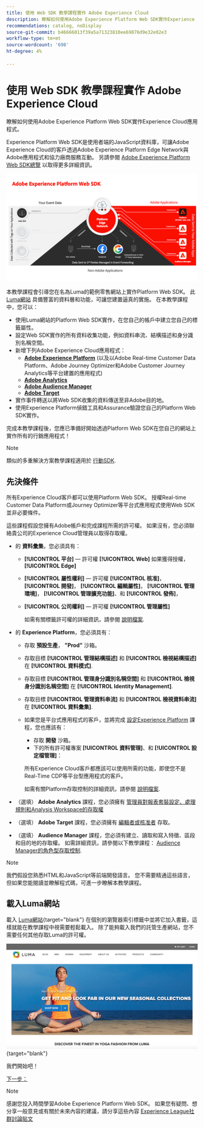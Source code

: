 ```yaml
---
title: 使用 Web SDK 教學課程實作 Adobe Experience Cloud
description: 瞭解如何使用Adobe Experience Platform Web SDK實作Experience Cloud應用程式。
recommendations: catalog, noDisplay
source-git-commit: b46666013f39a5a71323810ee69876d9e32e02e3
workflow-type: tm+mt
source-wordcount: '698'
ht-degree: 4%

---
```


# 使用 Web SDK 教學課程實作 Adobe Experience Cloud

瞭解如何使用Adobe Experience Platform Web SDK實作Experience Cloud應用程式。

Experience Platform Web SDK是使用者端的JavaScript資料庫，可讓Adobe Experience Cloud的客戶透過Adobe Experience Platform Edge Network與Adobe應用程式和協力廠商服務互動。 另請參閱 [Adobe Experience Platform Web SDK總覽](https://experienceleague.adobe.com/docs/experience-platform/edge/home.html?lang=zh-Hant) 以取得更多詳細資訊。

![Experience PlatformWeb SDK架構](assets/dc-websdk.png)

本教學課程會引導您在名為Luma的範例零售網站上實作Platform Web SDK。 此 [Luma網站](https://luma.enablementadobe.com/content/luma/us/en.html) 具備豐富的資料層和功能，可讓您建置逼真的實施。 在本教學課程中，您可以：

* 使用Luma網站的Platform Web SDK實作，在您自己的帳戶中建立您自己的標籤屬性。
* 設定Web SDK實作的所有資料收集功能，例如資料串流、結構描述和身分識別名稱空間。
* 新增下列Adobe Experience Cloud應用程式：
   * **[Adobe Experience Platform](setup-experience-platform.md)** (以及以Adobe Real-time Customer Data Platform、Adobe Journey Optimizer和Adobe Customer Journey Analytics等平台建置的應用程式)
   * **[Adobe Analytics](setup-analytics.md)**
   * **[Adobe Audience Manager](setup-audience-manager.md)**
   * **[Adobe Target](setup-target.md)**
* 實作事件轉送以將Web SDK收集的資料傳送至非Adobe目的地。
* 使用Experience Platform偵錯工具和Assurance驗證您自己的Platform Web SDK實作。

完成本教學課程後，您應已準備好開始透過Platform Web SDK在您自己的網站上實作所有的行銷應用程式！


>[!NOTE]
>
>類似的多重解決方案教學課程適用於 [行動SDK](../tutorial-mobile-sdk/overview.md).

## 先決條件

所有Experience Cloud客戶都可以使用Platform Web SDK。 授權Real-time Customer Data Platform或Journey Optimizer等平台式應用程式使用Web SDK並非必要條件。

這些課程假設您擁有Adobe帳戶和完成課程所需的許可權。 如果沒有，您必須聯絡貴公司的Experience Cloud管理員以取得存取權。

* 的 **資料彙集**，您必須具有：
   * **[!UICONTROL 平台]** — 許可權 **[!UICONTROL Web]** 如果獲得授權， **[!UICONTROL Edge]**
   * **[!UICONTROL 屬性權利]** — 許可權 **[!UICONTROL 核准]**， **[!UICONTROL 開發]**， **[!UICONTROL 編輯屬性]**， **[!UICONTROL 管理環境]**， **[!UICONTROL 管理擴充功能]**、和 **[!UICONTROL 發佈]**，
   * **[!UICONTROL 公司權利]** — 許可權 **[!UICONTROL 管理屬性]**

     如需有關標籤許可權的詳細資訊，請參閱 [說明檔案](https://experienceleague.adobe.com/docs/experience-platform/tags/admin/user-permissions.html).

* 的 **Experience Platform**，您必須具有：

   * 存取 **預設生產**， **&quot;Prod&quot;** 沙箱。
   * 存取目標 **[!UICONTROL 管理結構描述]** 和 **[!UICONTROL 檢視結構描述]** 在 **[!UICONTROL 資料模式]**.
   * 存取目標 **[!UICONTROL 管理身分識別名稱空間]** 和 **[!UICONTROL 檢視身分識別名稱空間]** 在 **[!UICONTROL Identity Management]**.
   * 存取目標 **[!UICONTROL 管理資料串流]** 和 **[!UICONTROL 檢視資料串流]** 在 **[!UICONTROL 資料彙集]**.
   * 如果您是平台式應用程式的客戶，並將完成 [設定Experience Platform](setup-experience-platform.md) 課程，您也應該有：
      * 存取 **開發** 沙箱。
      * 下的所有許可權專案 **[!UICONTROL 資料管理]**、和 **[!UICONTROL 設定檔管理]**：

     所有Experience Cloud客戶都應該可以使用所需的功能，即使您不是Real-Time CDP等平台型應用程式的客戶。

     如需有關Platform存取控制的詳細資訊，請參閱 [說明檔案](https://experienceleague.adobe.com/docs/experience-platform/access-control/home.html?lang=zh-Hant).

* （選填） **Adobe Analytics** 課程，您必須擁有 [管理員對報表套裝設定、處理規則和Analysis Workspace的存取權](https://experienceleague.adobe.com/docs/analytics/admin/admin-console/home.html?lang=zh-Hant)

* （選填） **Adobe Target** 課程，您必須擁有 [編輯者或核准者](https://experienceleague.adobe.com/docs/target/using/administer/manage-users/enterprise/properties-overview.html#section_8C425E43E5DD4111BBFC734A2B7ABC80) 存取。

* （選填） **Audience Manager** 課程，您必須有建立、讀取和寫入特徵、區段和目的地的存取權。 如需詳細資訊，請參閱以下教學課程： [Audience Manager的角色型存取控制](https://experienceleague.adobe.com/docs/audience-manager-learn/tutorials/setup-and-admin/user-management/setting-permissions-with-role-based-access-control.html?lang=en).


>[!NOTE]
>
>我們假設您熟悉HTML和JavaScript等前端開發語言。 您不需要精通這些語言，但如果您能閱讀並瞭解程式碼，可進一步瞭解本教學課程。

## 載入Luma網站

載入 [Luma網站](https://luma.enablementadobe.com/content/luma/us/en.html){target="blank"} 在個別的瀏覽器索引標籤中並將它加入書籤，這樣就能在教學課程中視需要輕鬆載入。 除了能夠載入我們的託管生產網站，您不需要任何其他存取Luma的許可權。

[![Luma網站](assets/old-overview-luma.png)](https://luma.enablementadobe.com/content/luma/us/en.html){target="blank"}

我們開始吧！

[下一步： ](configure-schemas.md)

>[!NOTE]
>
>感謝您投入時間學習Adobe Experience Platform Web SDK。 如果您有疑問、想分享一般意見或有關於未來內容的建議，請分享這些內容 [Experience League社群討論貼文](https://experienceleaguecommunities.adobe.com/t5/adobe-experience-platform-launch/tutorial-discussion-implement-adobe-experience-cloud-with-web/td-p/444996)
